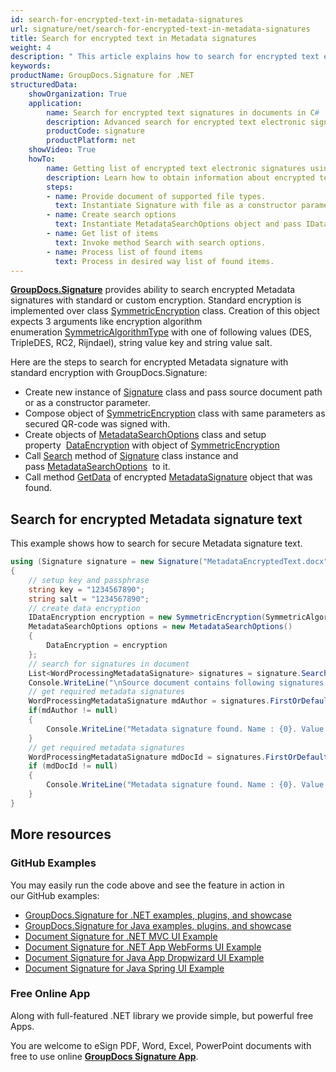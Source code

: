 ```yaml
---
id: search-for-encrypted-text-in-metadata-signatures
url: signature/net/search-for-encrypted-text-in-metadata-signatures
title: Search for encrypted text in Metadata signatures
weight: 4
description: " This article explains how to search for encrypted text electronic signatures in the document metadata. This topic contains example of using standard encryption and search for encrypted text in the document metadata with further decryption by GroupDocs.Signature API."
keywords: 
productName: GroupDocs.Signature for .NET
structuredData:
    showOrganization: True
    application:    
        name: Search for encrypted text signatures in documents in C#    
        description: Advanced search for encrypted text electronic signatures in various documents with C# language and GroupDocs.Signature for .NET APIs
        productCode: signature
        productPlatform: net 
    showVideo: True
    howTo:
        name: Getting list of encrypted text electronic signatures using C# 
        description: Learn how to obtain information about encrypted text electronic signatures in documents with C#
        steps:
        - name: Provide document of supported file types.
          text: Instantiate Signature with file as a constructor parameter. You can pass either file path or file stream. 
        - name: Create search options 
          text: Instantiate MetadataSearchOptions object and pass IDataEncryption instance such as SymmetricEncryption.
        - name: Get list of items 
          text: Invoke method Search with search options.
        - name: Process list of found items
          text: Process in desired way list of found items.
---
```

[**GroupDocs.Signature**](https://products.groupdocs.com/signature/net) provides ability to search encrypted Metadata signatures with standard or custom encryption. Standard encryption is implemented over class [SymmetricEncryption](https://apireference.groupdocs.com/net/signature/groupdocs.signature.domain.extensions/symmetricencryption) class. Creation of this object expects 3 arguments like encryption algorithm enumeration [SymmetricAlgorithmType](https://apireference.groupdocs.com/net/signature/groupdocs.signature.domain.extensions/symmetricalgorithmtype) with one of following values (DES, TripleDES, RC2, Rijndael), string value key and string value salt.

Here are the steps to search for encrypted Metadata signature with standard encryption with GroupDocs.Signature:

* Create new instance of [Signature](https://apireference.groupdocs.com/net/signature/groupdocs.signature/signature) class and pass source document path or   as a constructor parameter.
* Compose object of [SymmetricEncryption](https://apireference.groupdocs.com/net/signature/groupdocs.signature.domain.extensions/symmetricencryption) class with same parameters as secured QR-code was signed with.  
* Create objects of [MetadataSearchOptions](https://apireference.groupdocs.com/net/signature/groupdocs.signature.options/metadatasearchoptions) class and setup property  [DataEncryption](https://apireference.groupdocs.com/net/signature/groupdocs.signature.options/metadatasearchoptions/properties/dataencryption) with object of [SymmetricEncryption](https://apireference.groupdocs.com/net/signature/groupdocs.signature.domain.extensions/symmetricencryption)
* Call [Search](https://apireference.groupdocs.com/net/signature/groupdocs.signature/signature/methods/search/_1) method of [Signature](https://apireference.groupdocs.com/net/signature/groupdocs.signature/signature) class instance and pass [MetadataSearchOptions](https://apireference.groupdocs.com/net/signature/groupdocs.signature.options/metadatasearchoptions)  to it.
* Call method [GetData<string>](https://apireference.groupdocs.com/net/signature/groupdocs.signature.domain/metadatasignature/methods/getdata/_1) of encrypted [MetadataSignature](https://apireference.groupdocs.com/net/signature/groupdocs.signature.domain/metadatasignature) object that was found.

## Search for encrypted Metadata signature text

This example shows how to search for secure Metadata signature text.

```csharp
using (Signature signature = new Signature("MetadataEncryptedText.docx"))
{
    // setup key and passphrase
    string key = "1234567890";
    string salt = "1234567890";
    // create data encryption
    IDataEncryption encryption = new SymmetricEncryption(SymmetricAlgorithmType.Rijndael, key, salt);
    MetadataSearchOptions options = new MetadataSearchOptions()
    {
        DataEncryption = encryption
    };
    // search for signatures in document
    List<WordProcessingMetadataSignature> signatures = signature.Search<WordProcessingMetadataSignature>(options);
    Console.WriteLine("\nSource document contains following signatures.");
    // get required metadata signatures
    WordProcessingMetadataSignature mdAuthor = signatures.FirstOrDefault(p => p.Name == "Author");
    if(mdAuthor != null)
    {
        Console.WriteLine("Metadata signature found. Name : {0}. Value: {1}", mdAuthor.Name, mdAuthor.GetData<string>());
    }
    // get required metadata signatures
    WordProcessingMetadataSignature mdDocId = signatures.FirstOrDefault(p => p.Name == "DocumentId");
    if (mdDocId != null)
    {
        Console.WriteLine("Metadata signature found. Name : {0}. Value: {1}", mdDocId.Name, mdDocId.GetData<string>());
    }
}
```

## More resources

### GitHub Examples

You may easily run the code above and see the feature in action in our GitHub examples:

* [GroupDocs.Signature for .NET examples, plugins, and showcase](https://github.com/groupdocs-signature/GroupDocs.Signature-for-.NET)
* [GroupDocs.Signature for Java examples, plugins, and showcase](https://github.com/groupdocs-signature/GroupDocs.Signature-for-Java)
* [Document Signature for .NET MVC UI Example](https://github.com/groupdocs-signature/GroupDocs.Signature-for-.NET-MVC)
* [Document Signature for .NET App WebForms UI Example](https://github.com/groupdocs-signature/GroupDocs.Signature-for-.NET-WebForms)
* [Document Signature for Java App Dropwizard UI Example](https://github.com/groupdocs-signature/GroupDocs.Signature-for-Java-Dropwizard)
* [Document Signature for Java Spring UI Example](https://github.com/groupdocs-signature/GroupDocs.Signature-for-Java-Spring)

### Free Online App

Along with full-featured .NET library we provide simple, but powerful free Apps.

You are welcome to eSign PDF, Word, Excel, PowerPoint documents with free to use online **[GroupDocs Signature App](https://products.groupdocs.app/signature)**.
